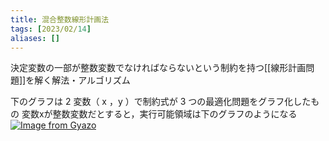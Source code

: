 ```yaml
---
title: 混合整数線形計画法
tags: [2023/02/14]
aliases: []
---
```


決定変数の一部が整数変数でなければならないという制約を持つ[[線形計画問題]]を解く解法・アルゴリズム


下のグラフは 2 変数（ x ，y ）で制約式が 3 つの最適化問題をグラフ化したもの
変数xが整数変数だとすると，実行可能領域は下のグラフのようになる
[![Image from Gyazo](https://i.gyazo.com/7abbdf787cb7644b7d731a708272bf7e.png)](https://gyazo.com/7abbdf787cb7644b7d731a708272bf7e)